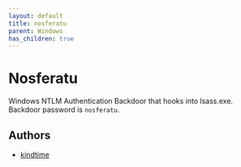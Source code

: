 ```yaml
---
layout: default
title: nosferatu
parent: Windows
has_children: true
---
```


# Nosferatu

Windows NTLM Authentication Backdoor that hooks into lsass.exe. Backdoor password is `nosferatu`.

## Authors

- [kindtime](https://github.com/kindtime)
